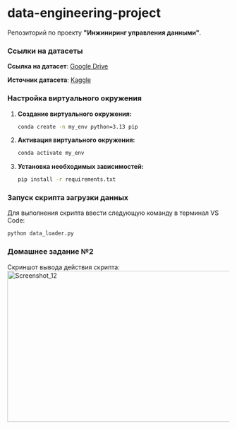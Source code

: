 # data-engineering-project

Репозиторий по проекту **"Инжиниринг управления данными"**.  

### Ссылки на датасеты

**Ссылка на датасет**: [Google Drive](https://drive.google.com/file/d/1yQeGe-12L8FFZ-cdwGnRZm_LrzdKrN4J/view?usp=sharing)  

**Источник датасета**: [Kaggle](https://www.kaggle.com/datasets/amanik000/gastrointestinal-disease-dataset)

### Настройка виртуального окружения

1. **Создание виртуального окружения:**
   ```bash
   conda create -n my_env python=3.13 pip
   ```

2. **Активация виртуального окружения:**
  
   ```bash
   conda activate my_env
   ```

3. **Установка необходимых зависимостей:**
   ```bash
   pip install -r requirements.txt
   ```

### Запуск скрипта загрузки данных

Для выполнения скрипта ввести следующую команду в терминал VS Code:

```bash
python data_loader.py
```

### Домашнее задание №2

Скриншот вывода действия скрипта:
<img width="820" height="342" alt="Screenshot_12" src="https://github.com/user-attachments/assets/cbdae811-74a9-4808-9ade-eb8bbd82faa9" />
